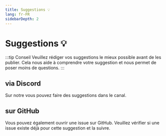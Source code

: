 ```yaml
---
title: Suggestions 💡
lang: fr-FR
sidebarDepth: 2
---
```


# Suggestions :bulb:
:::tip Conseil
Veuillez rédiger vos suggestions le mieux possible avant de les publier. Cela nous aide à comprendre votre suggestion et nous permet de poser moins de questions.
:::

## via Discord
Sur notre <discord/> vous pouvez faire des suggestions dans le <discord-channel channel="suggestions"/> canal.

## sur GitHub
Vous pouvez également ouvrir une issue sur <a :href="$theme.variables.github + '/issues'" target="_blank">GitHub</a>. Veuillez vérifier si une issue existe déjà pour cette suggestion et la suivre.
